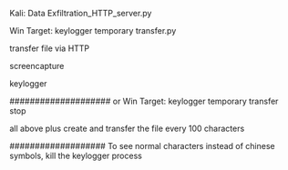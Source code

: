 Kali:  Data Exfiltration_HTTP_server.py

Win Target: keylogger temporary transfer.py

transfer file via HTTP

screencapture

keylogger

####################
or Win Target: keylogger temporary transfer stop

all above plus create and transfer the file every 100 characters

###################
To see normal characters instead of chinese symbols, kill the keylogger process 